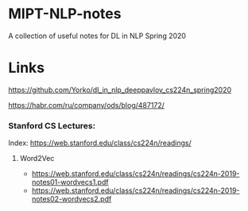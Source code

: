# MIPT-NLP-notes
A collection of useful notes for DL in NLP Spring 2020
# Links
https://github.com/Yorko/dl_in_nlp_deeppavlov_cs224n_spring2020

https://habr.com/ru/company/ods/blog/487172/

### Stanford CS Lectures:
Index: https://web.stanford.edu/class/cs224n/readings/

1. Word2Vec

   - https://web.stanford.edu/class/cs224n/readings/cs224n-2019-notes01-wordvecs1.pdf
   - https://web.stanford.edu/class/cs224n/readings/cs224n-2019-notes02-wordvecs2.pdf
